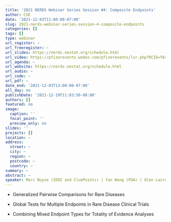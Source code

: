 ```yaml
---
title: '2021 NERDS Webinar Series Session #4: Composite Endpoints'
author: CSE
date: '2021-12-03T11:00:00-07:00'
slug: 2021-nerds-webinar-series-session-4-composite-endpoints
categories: []
tags: []
type: webinar
url_register: ~
url_freeregister: ~
url_slides: https://nerds.nestat.org/schedule.html
url_video: https://pfizerevents.webex.com/pfizerevents/lsr.php?RCID=f643a5bf06e05a2ebfcbc5856e82535e
url_agenda: ~
url_website: https://nerds.nestat.org/schedule.html
url_audio: ~
url_code: ~
url_pdf: ~
date_end: '2021-12-03T13:00:00-07:00'
all_day: no
publishDate: '2021-12-19T11:03:50-08:00'
authors: []
featured: no
image:
  caption: ''
  focal_point: ''
  preview_only: no
slides: ''
projects: []
location: ~
address:
  street: ~
  city: ~
  region: ~
  postcode: ~
  country: ~
summary: ~
abstract: ~
speaker: Marc Buyse (IDDI and CluePoints) | Yan Wang (FDA) | Glen Laird (Vertex) | Xiaoyan Liu (Vertex)
---
```

<!--more-->
- Generalized Pairwise Comparisons for Rare Diseases  

- Global Tests for Multiple Endpoints in Rare Disease Clinical Trials   
- Combining Mixed Endpoint Types for Totality of Evidence Analyses  